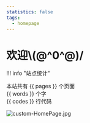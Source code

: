 ```yaml
---
statistics: false
tags:
  - homepage
---
```


# 欢迎\\(@\^0^@)/

!!! info "站点统计"
    <div class="colorful-text">
        本站共有 {{ pages }} 个页面 <br>
        {{ words }} 个字<br>
        {{ codes }} 行代码  
    </div>  

![custom-HomePage.jpg](https://zzh-pic-for-self.oss-cn-hangzhou.aliyuncs.com/img/202407302316737.jpg)
